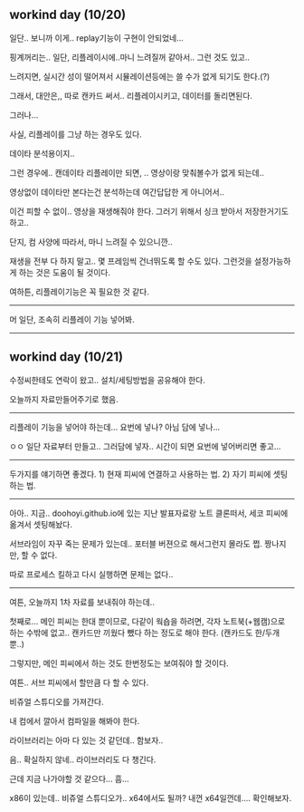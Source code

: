 ## workind day (10/20)

일단.. 보니까 이게.. replay기능이 구현이 안되었네...

핑계꺼리는.. 일단, 리플레이시에..마니 느려질꺼 같아서.. 그런 것도 있고..

느려지면, 실시간 성이 떨어져서 시뮬레이션등에는 쓸 수가 없게 되기도 한다.(?)

그래서, 대안은,, 따로 캔카드 써서.. 리플레이시키고, 데이터를 돌리면된다.

그러나...

사실, 리플레이를 그냥 하는 경우도 있다.

데이타 분석용이지..

그런 경우에.. 캔데이타 리플레이만 되면, .. 영상이랑 맞춰볼수가 없게 되는데..

영상없이 데이타만 본다는건 분석하는데 여간답답한 게 아니어서..

이건 피할 수 없이.. 영상을 재생해줘야 한다. 그러기 위해서 싱크 받아서 저장한거기도 하고..

단지, 컴 사양에 따라서, 마니 느려질 수 있으니깐..

재생을 전부 다 하지 말고.. 몇 프레임씩 건너뛰도록 할 수도 있다. 그런것을 설정가능하게 하는 것은 도움이 될 것이다.

여하튼, 리플레이기능은 꼭 필요한 것 같다.

---

머 일단, 조속히 리플레이 기능 넣어봐.

---

## workind day (10/21)

수정씨한테도 연락이 왔고.. 설치/세팅방법을 공유해야 한다.

오늘까지 자료만들어주기로 했음.

---

리플레이 기능을 넣어야 하는데... 요번에 넣나? 아님 담에 넣나...

ㅇㅇ 일단 자료부터 만들고.. 그러담에 넣자.. 시간이 되면 요번에 넣어버리면 좋고...

---

두가지를 얘기하면 좋겠다. 1) 현재 피씨에 연결하고 사용하는 법. 2) 자기 피씨에 셋팅하는 법.

---

아아.. 지금.. doohoyi.github.io에 있는 지난 발표자료랑 노트 클론떠서, 세코 피씨에 옮겨서 셋팅해놨다.

서브라임이 자꾸 죽는 문제가 있는데.. 포터블 버젼으로 해서그런지 몰라도 쩝. 짱나지만, 할 수 없다.

따로 프로세스 킬하고 다시 실행하면 문제는 없다..

---

여튼, 오늘까지 1차 자료를 보내줘야 하는데..

첫째로... 메인 피씨는 한대 뿐이므로, 다같이 웍숍을 하려면, 각자 노트북(+웹캠)으로 하는 수밖에 없고.. 캔카드만 끼웠다 뺐다 하는 정도로 해야 한다. (캔카드도 한/두개 뿐..)

그렇지만, 메인 피씨에서 하는 것도 한번정도는 보여줘야 할 것이다.

여튼.. 서브 피씨에서 할만큼 다 할 수 있다.

비쥬얼 스튜디오를 가져간다.

내 컴에서 깔아서 컴파일을 해봐야 한다.

라이브러리는 아마 다 있는 것 같던데.. 함보자..

음.. 확실하지 않네.. 라이브러리도 다 챙긴다.

근데 지금 나가야할 것 같으다... 흠...

x86이 있는데.. 비쥬얼 스튜디오가.. x64에서도 될까? 내껀 x64일껀데.... 확인해보자.